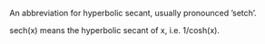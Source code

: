 An abbreviation for hyperbolic secant, usually pronounced ’setch’.

sech(x) means the hyperbolic secant of x, i.e. 1/cosh(x).
